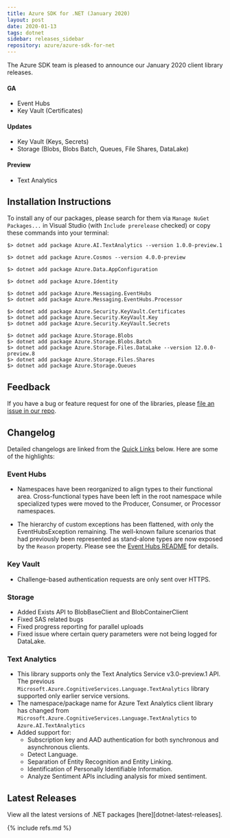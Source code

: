 ```yaml
---
title: Azure SDK for .NET (January 2020)
layout: post
date: 2020-01-13
tags: dotnet
sidebar: releases_sidebar
repository: azure/azure-sdk-for-net
---
```


The Azure SDK team is pleased to announce our January 2020 client library releases.

#### GA

- Event Hubs
- Key Vault (Certificates)

#### Updates

- Key Vault (Keys, Secrets)
- Storage (Blobs, Blobs Batch, Queues, File Shares, DataLake)

#### Preview

- Text Analytics

## Installation Instructions

To install any of our packages, please search for them via `Manage NuGet Packages...` in Visual Studio (with `Include prerelease` checked) or copy these commands into your terminal:

    $> dotnet add package Azure.AI.TextAnalytics --version 1.0.0-preview.1

    $> dotnet add package Azure.Cosmos --version 4.0.0-preview

    $> dotnet add package Azure.Data.AppConfiguration

    $> dotnet add package Azure.Identity

    $> dotnet add package Azure.Messaging.EventHubs
    $> dotnet add package Azure.Messaging.EventHubs.Processor

    $> dotnet add package Azure.Security.KeyVault.Certificates
    $> dotnet add package Azure.Security.KeyVault.Key
    $> dotnet add package Azure.Security.KeyVault.Secrets

    $> dotnet add package Azure.Storage.Blobs
    $> dotnet add package Azure.Storage.Blobs.Batch
    $> dotnet add package Azure.Storage.Files.DataLake --version 12.0.0-preview.8
    $> dotnet add package Azure.Storage.Files.Shares
    $> dotnet add package Azure.Storage.Queues

## Feedback

If you have a bug or feature request for one of the libraries, please [file an issue in our repo](https://github.com/Azure/azure-sdk-for-net/issues/new/choose).

## Changelog

Detailed changelogs are linked from the [Quick Links](#quick-links) below. Here are some of the highlights:

### Event Hubs

- Namespaces have been reorganized to align types to their functional area. Cross-functional types have been left in the root namespace while specialized types were moved to the Producer, Consumer, or Processor namespaces.

- The hierarchy of custom exceptions has been flattened, with only the EventHubsException remaining. The well-known failure scenarios that had previously been represented as stand-alone types are now exposed by the `Reason` property.  Please see the [Event Hubs README](https://github.com/Azure/azure-sdk-for-net/tree/main/sdk/eventhub/Azure.Messaging.EventHubs#event-hubs-exception) for details.

### Key Vault

- Challenge-based authentication requests are only sent over HTTPS.

### Storage

- Added Exists API to BlobBaseClient and BlobContainerClient
- Fixed SAS related bugs
- Fixed progress reporting for parallel uploads
- Fixed issue where certain query parameters were not being logged for DataLake.

### Text Analytics

- This library supports only the Text Analytics Service v3.0-preview.1 API.  The previous `Microsoft.Azure.CognitiveServices.Language.TextAnalytics` library supported only earlier service versions.
- The namespace/package name for Azure Text Analytics client library has changed from `Microsoft.Azure.CognitiveServices.Language.TextAnalytics` to `Azure.AI.TextAnalytics`
- Added support for:
  - Subscription key and AAD authentication for both synchronous and asynchronous clients.
  - Detect Language.
  - Separation of Entity Recognition and Entity Linking.
  - Identification of Personally Identifiable Information.
  - Analyze Sentiment APIs including analysis for mixed sentiment.

## Latest Releases

View all the latest versions of .NET packages [here][dotnet-latest-releases].

{% include refs.md %}
